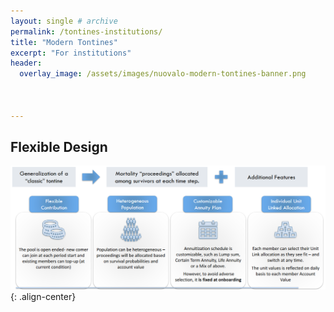 ```yaml
---
layout: single # archive
permalink: /tontines-institutions/
title: "Modern Tontines"
excerpt: "For institutions"
header:
  overlay_image: /assets/images/nuovalo-modern-tontines-banner.png



---
```



## Flexible Design
![image-right](/assets/images/tontines_graph.png){: .align-center}
